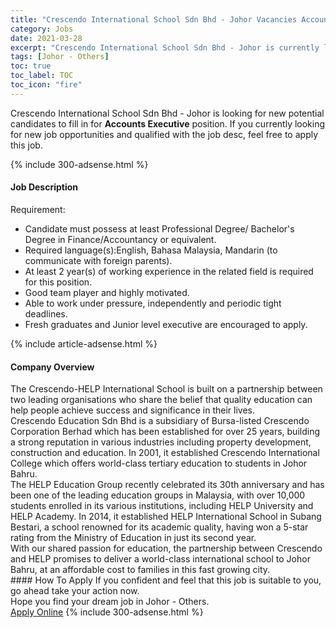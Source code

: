 ```yaml
---
title: "Crescendo International School Sdn Bhd - Johor Vacancies Accounts Executive" 
category: Jobs 
date: 2021-03-28 
excerpt: "Crescendo International School Sdn Bhd - Johor is currently looking for suitable person to fill in the Accounts Executive which based in Johor - Others" 
tags: [Johor - Others] 
toc: true 
toc_label: TOC 
toc_icon: "fire" 
--- 
```


<p>Crescendo International School Sdn Bhd - Johor is looking for new potential candidates to fill in for <b>Accounts Executive</b> position. If you currently looking for new job opportunities and qualified with the job desc, feel free to apply this job.
</p>{% include 300-adsense.html %} 
<div><div><h4>Job Description</h4></div><div><div><span><div><p>Requirement:</p><ul><li>Candidate must possess at least Professional Degree/ Bachelor's Degree in Finance/Accountancy or equivalent.</li><li>Required language(s):English, Bahasa Malaysia, Mandarin (to communicate with foreign parents).</li><li>At least 2 year(s) of working experience in the related field is required for this position.</li><li>Good team player and highly motivated.</li><li>Able to work under pressure, independently and periodic tight deadlines.</li><li>Fresh graduates and Junior level executive are encouraged to apply.</li></ul></div></span></div></div></div> 
{% include article-adsense.html %} 
<div><div><h4>Company Overview</h4></div><div><div><span><div><div>The Crescendo-HELP International School is built on a partnership between two leading organisations who share the belief that quality education can help people achieve success and significance in their lives.</div>
<div>Crescendo Education Sdn Bhd is a subsidiary of Bursa-listed Crescendo Corporation Berhad which has been established for over 25 years, building a strong reputation in various industries including property development, construction and education. In 2001, it established Crescendo International College which offers world-class tertiary education to students in Johor Bahru.</div>
<div>The HELP Education Group recently celebrated its 30th anniversary and has been one of the leading education groups in Malaysia, with over 10,000 students enrolled in its various institutions, including HELP University and HELP Academy. In 2014, it established HELP International School in Subang Bestari, a school renowned for its academic quality, having won a 5-star rating from the Ministry of Education in just its second year.</div>
<div>With our shared passion for education, the partnership between Crescendo and HELP promises to deliver a world-class international school to Johor Bahru, at an affordable cost to families in this fast growing city.</div></div></span></div></div></div> 
#### How To Apply 
If you confident and feel that this job is suitable to you, go ahead take your action now. <br/> 
Hope you find your dream job in Johor - Others. <br/> 
<a href="https://www.jobstreet.com.my/en/job/accounts-executive-4516031?jobId=jobstreet-my-job-4516031&" class="btn btn--info" target="_blank" rel="nofollow noopenner">Apply Online</a> 
{% include 300-adsense.html %} 